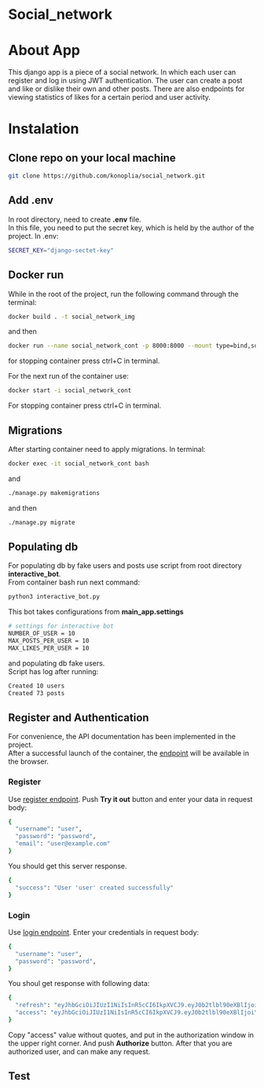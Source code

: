 # Social_network

# About App
This django app is a piece of a social network. In which each user can register and log in using JWT authentication. The user can create a post and like or dislike their own and other posts. There are also endpoints for viewing statistics of likes for a certain period and user activity.

# Instalation
## Clone repo on your local machine

```bash
git clone https://github.com/konoplia/social_network.git
```
## Add .env
In root directory, need to create **.env** file.  
In this file, you need to put the secret key, which is held by the author of the project.
In .env:
```bash
SECRET_KEY="django-sectet-key"
```
## Docker run
While in the root of the project, run the following command through the terminal:
```bash
docker build . -t social_network_img 
```
and then
```bash
docker run --name social_network_cont -p 8000:8000 --mount type=bind,source="$(pwd)",target=/code -it  social_network_img
```
for stopping container press ctrl+C in terminal.

For the next run of the container use:
```bash
docker start -i social_network_cont 
```
For stopping container press ctrl+C in terminal.

## Migrations
After starting container need to apply migrations. In terminal:
```bash
docker exec -it social_network_cont bash
```
and
```bash
./manage.py makemigrations
```
and then
```sh
./manage.py migrate
```
## Populating db
For populating db by fake users and posts use script from root directory **interactive_bot**.  
From container bash run next command:
```sh
python3 interactive_bot.py
```
This bot takes configurations from **main_app.settings**
```sh
# settings for interactive bot
NUMBER_OF_USER = 10
MAX_POSTS_PER_USER = 10
MAX_LIKES_PER_USER = 10
```
and populating db fake users.  
Script has log after running:
```sh
Created 10 users
Created 73 posts
```

## Register and Authentication
For convenience, the API documentation has been implemented in the project.  
After a successful launch of the container, the [endpoint](http://localhost:8000/api/schema/docs/) will be available in the browser.

### Register
Use [register endpoint](http://localhost:8000/api/schema/docs/#/auth/auth_register_create). Push **Try it out** button and enter your data in request body:
```sh
{
  "username": "user",
  "password": "password",
  "email": "user@example.com"
}
```
You should get this server response.
```sh
{
  "success": "User 'user' created successfully"
}
```
### Login
Use [login endpoint](http://127.0.0.1:8000/api/schema/docs/#/auth/auth_register_create). Enter your credentials in request body:
```sh
{
  "username": "user",
  "password": "password",
}
```
You shoul get response with following data:
```sh
{
  "refresh": "eyJhbGciOiJIUzI1NiIsInR5cCI6IkpXVCJ9.eyJ0b2tlbl90eXBlIjoicmVmcmVzaCIsImV4cCI6MTY4NTg3NTc2NSwiaWF0IjoxNjg1NzAyOTY1LCJqdGkiOiI5OGZkNTBhNTZhYTk0ZDY3YWNjMmM5MDdkZDdlZTA4YyIsInVzZXJfaWQiOjI4fQ._mnDlIXRExvh0SDPiM8JGgJ_n_uRv_U47khd1vXvuuE",
  "access": "eyJhbGciOiJIUzI1NiIsInR5cCI6IkpXVCJ9.eyJ0b2tlbl90eXBlIjoiYWNjZXNzIiwiZXhwIjoxNjg1Nzg5MzY1LCJpYXQiOjE2ODU3MDI5NjUsImp0aSI6IjkyYTY5MjZmYmYyMjQwZjFhMjU0ZWZlMmVhNzRiODEyIiwidXNlcl9pZCI6Mjh9.pd5L_33xd3YNAIeI8O2shf77_cThythRUUnjAVmDzg8"
}
```
Copy "access" value without quotes, and put in the authorization window in the upper right corner. And push **Authorize** button. After that you are authorized user, and can make any request.

## Test

